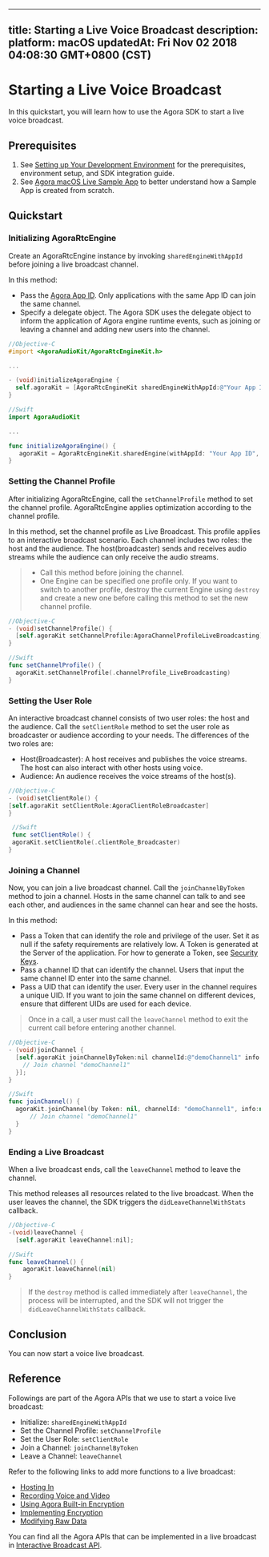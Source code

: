 
---
title: Starting a Live Voice Broadcast
description: 
platform: macOS
updatedAt: Fri Nov 02 2018 04:08:30 GMT+0800 (CST)
---
# Starting a Live Voice Broadcast
In this quickstart, you will learn how to use the Agora SDK to start a live voice broadcast.

## Prerequisites

1. See [Setting up Your Development Environment](../../en/Quickstart%20Guide/mac_video.md) for the prerequisites, environment setup, and SDK integration guide.
2. See [Agora macOS Live Sample App](https://github.com/AgoraIO/Basic-Video-Broadcasting/tree/master/OpenLive-macOS) to better understand how a Sample App is created from scratch.

## Quickstart

### Initializing AgoraRtcEngine

Create an AgoraRtcEngine instance by invoking `sharedEngineWithAppId` before joining a live broadcast channel.

In this method:

- Pass the [Agora App ID](../../en/Quickstart%20Guide/ios_audio.md). Only applications with the same App ID can join the same channel.
- Specify a delegate object. The Agora SDK uses the delegate object to inform the application of Agora engine runtime events, such as joining or leaving a channel and adding new users into the channel.

```objective-c
//Objective-C
#import <AgoraAudioKit/AgoraRtcEngineKit.h>

...

- (void)initializeAgoraEngine {
  self.agoraKit = [AgoraRtcEngineKit sharedEngineWithAppId:@"Your App ID" delegate:self];
}
```

```swift
//Swift
import AgoraAudioKit

...

func initializeAgoraEngine() {
   agoraKit = AgoraRtcEngineKit.sharedEngine(withAppId: "Your App ID", delegate: self)
}
```

### Setting the Channel Profile

After initializing AgoraRtcEngine, call the `setChannelProfile` method to set the channel profile. AgoraRtcEngine applies optimization according to the channel profile.

In this method, set the channel profile as Live Broadcast. This profile applies to an interactive broadcast scenario. Each channel includes two roles: the host and the audience. The host\(broadcaster\) sends and receives audio streams while the audience can only receive the audio streams.

> - Call this method before joining the channel.
> - One Engine can be specified one profile only. If you want to switch to another profile, destroy the current Engine using `destroy` and create a new one before calling this method to set the new channel profile.

```objective-c
//Objective-C
- (void)setChannelProfile() {
  [self.agoraKit setChannelProfile:AgoraChannelProfileLiveBroadcasting]
}
```

```swift
//Swift
func setChannelProfile() {
  agoraKit.setChannelProfile(.channelProfile_LiveBroadcasting)
}
```

### Setting the User Role

An interactive broadcast channel consists of two user roles: the host and the audience. Call the `setClientRole` method to set the user role as broadcaster or audience according to your needs. The differences of the two roles are:

- Host\(Broadcaster\): A host receives and publishes the voice streams. The host can also interact with other hosts using voice.
- Audience: An audience receives the voice streams of the host\(s\).

```objective-c
//Objective-C
- (void)setClientRole() {
[self.agoraKit setClientRole:AgoraClientRoleBroadcaster]
}
```

```swift
 //Swift
 func setClientRole() {
 agoraKit.setClientRole(.clientRole_Broadcaster)
}
```

### Joining a Channel

Now, you can join a live broadcast channel. Call the `joinChannelByToken` method to join a channel.  Hosts in the same channel can talk to and see each other, and audiences in the same channel can hear and see the hosts.

In this method:

- Pass a Token that can identify the role and privilege of the user. Set it as null if the safety requirements are relatively low. A Token is generated at the Server of the application. For how to generate a Token, see [Security Keys](../../en/Agora%20Platform/token.md).
- Pass a channel ID that can identify the channel. Users that input the same channel ID enter into the same channel.
- Pass a UID that can identify the user. Every user in the channel requires a unique UID. If you want to join the same channel on different devices, ensure that different UIDs are used for each device.

> Once in a call, a user must call the `leaveChannel` method to exit the current call before entering another channel.

```objective-c
//Objective-C
- (void)joinChannel {
  [self.agoraKit joinChannelByToken:nil channelId:@"demoChannel1" info:nil uid:0 joinSuccess:^(NSString *channel, NSUInteger uid, NSInteger elapsed) {
    // Join channel "demoChannel1"
  }];
}
```

```swift
//Swift
func joinChannel() {
  agoraKit.joinChannel(by Token: nil, channelId: "demoChannel1", info:nil, uid:0){[weak self] (sid, uid, elapsed) -> Void in
      // Join channel "demoChannel1"
  }
}
```

### Ending a Live Broadcast

When a live broadcast ends, call the `leaveChannel` method to leave the channel.

This method releases all resources related to the live broadcast. When the user leaves the channel, the SDK triggers the  `didLeaveChannelWithStats` callback.

```objective-c
//Objective-C
-(void)leaveChannel {
  [self.agoraKit leaveChannel:nil];
```

```swift
//Swift
func leaveChannel() {
    agoraKit.leaveChannel(nil)
}
```

> If the `destroy` method is called immediately after `leaveChannel`, the process will be interrupted, and the SDK will not trigger the  `didLeaveChannelWithStats` callback.

## Conclusion

You can now start a voice live broadcast.

## Reference

Followings are part of the Agora APIs that we use to start a voice live broadcast:

- Initialize: `sharedEngineWithAppId`
- Set the Channel Profile: `setChannelProfile`
- Set the User Role: `setClientRole`
- Join a Channel: `joinChannelByToken`
- Leave a Channel: `leaveChannel`

Refer to the following links to add more functions to a live broadcast:

- [Hosting In](../../en/Quickstart%20Guide/hostin_mac.md)
- [Recording Voice and Video](../../en/Quickstart%20Guide/recording_voice_video.md)
- [Using Agora Built-in Encryption](../../en/Quickstart%20Guide/encryption_mac_agora.md)
- [Implementing Encryption](../../en/Quickstart%20Guide/encryption_ios_agora.md)
- [Modifying Raw Data](../../en/Quickstart%20Guide/rawdata_mac.md)

You can find all the Agora APIs that can be implemented in a live broadcast in [Interactive Broadcast API](https://docs.agora.io/en/Interactive%20Broadcast/API%20Reference/oc/index.html).
